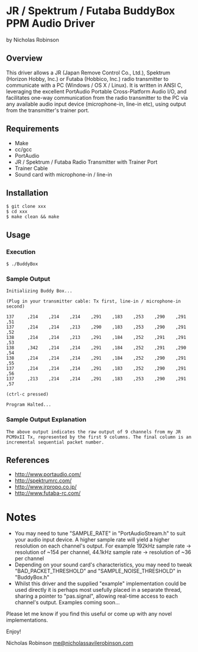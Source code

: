 # JR / Spektrum / Futaba BuddyBox PPM Audio Driver

by Nicholas Robinson

## Overview

This driver allows a JR (Japan Remove Control Co., Ltd.), Spektrum (Horizon Hobby, Inc.) or Futaba (Hobbico, Inc.) radio transmitter to communicate with a PC (Windows / OS X / Linux). It is written in ANSI C, leveraging the excellent PortAudio Portable Cross-Platform Audio I/O, and facilitates one-way communication from the radio transmitter to the PC via any available audio input device (microphone-in, line-in etc), using output from the transmitter's trainer port.

## Requirements

* Make
* cc/gcc
* PortAudio
* JR / Spektrum / Futaba Radio Transmitter with Trainer Port
* Trainer Cable
* Sound card with microphone-in / line-in

## Installation

    $ git clone xxx
    $ cd xxx
    $ make clean && make
    
## Usage

### Execution

    $ ./BuddyBox
    
### Sample Output

    Initializing Buddy Box...
    
    (Plug in your transmitter cable: Tx first, line-in / microphone-in second)
    
    137     ,214	,214	,214	,291	,183	,253	,290	,291	,51
    137     ,214	,214	,213	,290	,183	,253	,290	,291	,52
    138     ,214	,214	,213	,291	,184	,252	,291	,291	,53
    138     ,342	,214	,214	,291	,184	,252	,291	,290	,54
    138     ,214	,214	,214	,291	,184	,252	,290	,291	,55
    137     ,214	,214	,214	,291	,183	,252	,290	,291	,56
    137     ,213	,214	,214	,291	,183	,253	,290	,291	,57
    
    (ctrl-c pressed)
    
    Program Halted...
    
### Sample Output Explanation

    The above output indicates the raw output of 9 channels from my JR PCM9xII Tx, represented by the first 9 columns. The final column is an incremental sequential packet number.

## References
    
* http://www.portaudio.com/
* http://spektrumrc.com/
* http://www.jrpropo.co.jp/
* http://www.futaba-rc.com/

# Notes

* You may need to tune "SAMPLE_RATE" in "PortAudioStream.h" to suit your audio input device. A higher sample rate will yield a higher resolution on each channel's output. For example 192kHz sample rate -> resolution of ~154 per channel, 44.1kHz sample rate -> resolution of ~36 per channel
* Depending on your sound card's characteristics, you may need to tweak "BAD_PACKET_THRESHOLD" and "SAMPLE_NOISE_THRESHOLD" in "BuddyBox.h"
* Whilst this driver and the supplied "example" implementation could be used directly it is perhaps most usefully placed in a separate thread, sharing a pointer to "pas.signal", allowing real-time access to each channel's output. Examples coming soon...

Please let me know if you find this useful or come up with any novel implementations.

Enjoy!

Nicholas Robinson
me@nicholassavilerobinson.com
